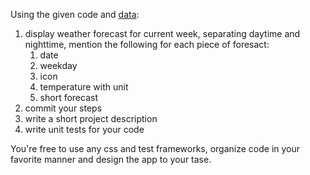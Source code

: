 Using the given code and [data](https://api.weather.gov/gridpoints/LWX/95,71/forecast):
1. display weather forecast for current week, separating daytime and nighttime, mention the following for each piece of foresact:
   1. date
   2. weekday
   3. icon
   4. temperature with unit
   5. short forecast
2. commit your steps
3. write a short project description
4. write unit tests for your code

You're free to use any css and test frameworks, organize code in your favorite manner and design the app to your tase.
